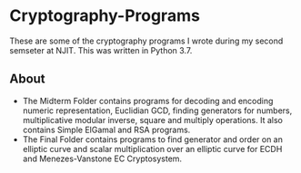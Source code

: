 # Cryptography-Programs
These are some of the cryptography programs I wrote during my second semseter at NJIT. This was written in Python 3.7.

## About
- The Midterm Folder contains programs for decoding and encoding numeric representation, Euclidian GCD, finding generators for numbers, multiplicative modular inverse, square and multiply operations. It also contains Simple ElGamal and RSA programs.
- The Final Folder contains programs to find generator and order on an elliptic curve and scalar multiplication over an elliptic curve for ECDH and Menezes-Vanstone EC Cryptosystem.
